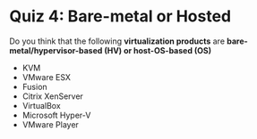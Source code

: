 # Quiz 4: Bare-metal or Hosted

Do you think that the following **virtualization products** are **bare-metal/hypervisor-based (HV) or host-OS-based (OS)**

- KVM
- VMware ESX
- Fusion
- Citrix XenServer
- VirtualBox
- Microsoft Hyper-V
- VMware Player
